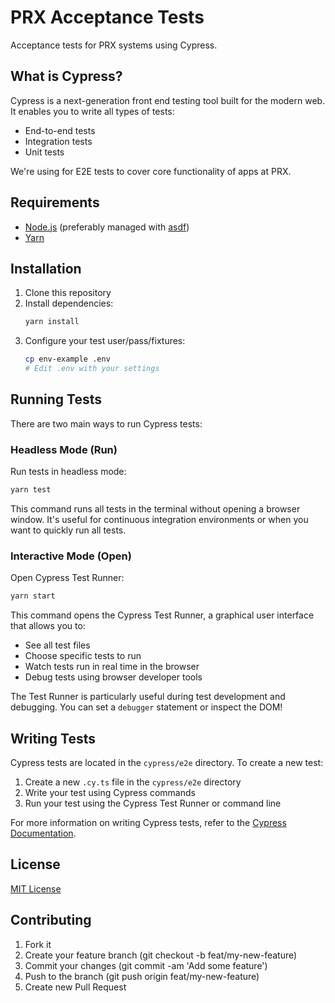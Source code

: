 # PRX Acceptance Tests

Acceptance tests for PRX systems using Cypress.

## What is Cypress?

Cypress is a next-generation front end testing tool built for the modern web.
It enables you to write all types of tests:
- End-to-end tests
- Integration tests
- Unit tests

We're using for E2E tests to cover core functionality of apps at PRX.

## Requirements

- [Node.js](https://nodejs.org/) (preferably managed with [asdf](https://github.com/asdf-vm/asdf))
- [Yarn](https://yarnpkg.com/)

## Installation

1. Clone this repository
2. Install dependencies:
   ```sh
   yarn install
   ```
3. Configure your test user/pass/fixtures:
   ```sh
   cp env-example .env
   # Edit .env with your settings
   ```

## Running Tests

There are two main ways to run Cypress tests:

### Headless Mode (Run)

Run tests in headless mode:
```sh
yarn test
```

This command runs all tests in the terminal without opening a browser window.
It's useful for continuous integration environments or when you want to quickly
run all tests.

### Interactive Mode (Open)

Open Cypress Test Runner:
```sh
yarn start
```

This command opens the Cypress Test Runner, a graphical user interface that allows you to:
- See all test files
- Choose specific tests to run
- Watch tests run in real time in the browser
- Debug tests using browser developer tools

The Test Runner is particularly useful during test development and debugging.
You can set a `debugger` statement or inspect the DOM!

## Writing Tests

Cypress tests are located in the `cypress/e2e` directory. To create a new test:

1. Create a new `.cy.ts` file in the `cypress/e2e` directory
2. Write your test using Cypress commands
3. Run your test using the Cypress Test Runner or command line

For more information on writing Cypress tests, refer to the [Cypress Documentation](https://docs.cypress.io/).

## License

[MIT License](LICENSE)

## Contributing

1. Fork it
2. Create your feature branch (git checkout -b feat/my-new-feature)
3. Commit your changes (git commit -am 'Add some feature')
4. Push to the branch (git push origin feat/my-new-feature)
5. Create new Pull Request
